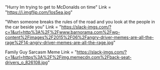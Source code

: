 "Hurry Im trying to get to McDonalds on time"
Link = "https://i.imgflip.com/1os5ea.jpg"

"When someone breaks the rules of the road and you look at the people in the car beside you"
Link = "https://slack-imgs.com/?c=1&url=http%3A%2F%2Fwww.barnorama.com%2Fwp-content%2Fimages%2F2015%2F06%2Fangry-driver-memes-are-all-the-rage%2F14-angry-driver-memes-are-all-the-rage.jpg"

Family Guy Sarcasm Meme
Link = "https://slack-imgs.com/?c=1&url=https%3A%2F%2Fimg.memecdn.com%2Fback-seat-drivers_o_826108.jpg"

